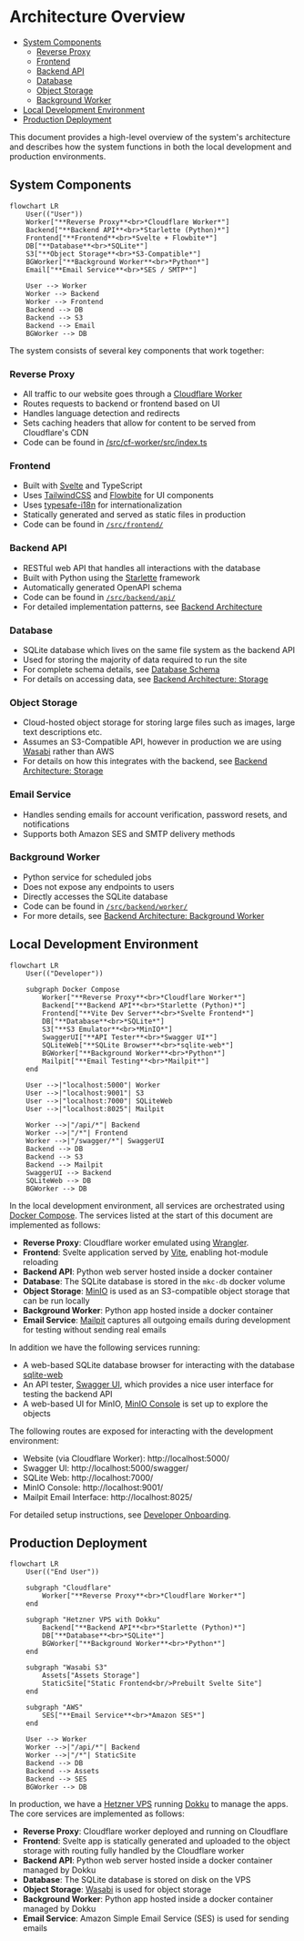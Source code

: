 # Architecture Overview

- [System Components](#system-components)
  - [Reverse Proxy](#reverse-proxy)
  - [Frontend](#frontend)
  - [Backend API](#backend-api)
  - [Database](#database)
  - [Object Storage](#object-storage)
  - [Background Worker](#background-worker)
- [Local Development Environment](#local-development-environment)
- [Production Deployment](#production-deployment)

This document provides a high-level overview of the system's architecture and describes how the system functions in both the local development and production environments.

## System Components

```mermaid
flowchart LR
    User(("User"))
    Worker["**Reverse Proxy**<br>*Cloudflare Worker*"]
    Backend["**Backend API**<br>*Starlette (Python)*"]
    Frontend["**Frontend**<br>*Svelte + Flowbite*"]
    DB["**Database**<br>*SQLite*"]
    S3["**Object Storage**<br>*S3-Compatible*"]
    BGWorker["**Background Worker**<br>*Python*"]
    Email["**Email Service**<br>*SES / SMTP*"]

    User --> Worker
    Worker --> Backend
    Worker --> Frontend
    Backend --> DB
    Backend --> S3
    Backend --> Email
    BGWorker --> DB
```

The system consists of several key components that work together:

### Reverse Proxy
- All traffic to our website goes through a [Cloudflare Worker](https://developers.cloudflare.com/workers/)
- Routes requests to backend or frontend based on UI
- Handles language detection and redirects
- Sets caching headers that allow for content to be served from Cloudflare's CDN
- Code can be found in [/src/cf-worker/src/index.ts](/src/cf-worker/src/index.ts)

### Frontend
- Built with [Svelte](https://svelte.dev/) and TypeScript
- Uses [TailwindCSS](https://tailwindcss.com/) and [Flowbite](https://flowbite.com/) for UI components 
- Uses [typesafe-i18n](https://github.com/ivanhofer/typesafe-i18n) for internationalization
- Statically generated and served as static files in production
- Code can be found in [`/src/frontend/`](/src/frontend/)

### Backend API
- RESTful web API that handles all interactions with the database
- Built with Python using the [Starlette](https://www.starlette.io/) framework
- Automatically generated OpenAPI schema
- Code can be found in [`/src/backend/api/`](/src/backend/api/)
- For detailed implementation patterns, see [Backend Architecture](backend.md)

### Database
- SQLite database which lives on the same file system as the backend API
- Used for storing the majority of data required to run the site
- For complete schema details, see [Database Schema](database.md)
- For details on accessing data, see [Backend Architecture: Storage](backend.md#storage)

### Object Storage
- Cloud-hosted object storage for storing large files such as images, large text descriptions etc.
- Assumes an S3-Compatible API, however in production we are using [Wasabi](https://wasabi.com/cloud-object-storage) rather than AWS
- For details on how this integrates with the backend, see [Backend Architecture: Storage](backend.md#storage)

### Email Service
- Handles sending emails for account verification, password resets, and notifications
- Supports both Amazon SES and SMTP delivery methods

### Background Worker
- Python service for scheduled jobs
- Does not expose any endpoints to users
- Directly accesses the SQLite database
- Code can be found in [`/src/backend/worker/`](/src/backend/worker/)
- For more details, see [Backend Architecture: Background Worker](backend.md#background-worker)

## Local Development Environment

```mermaid
flowchart LR
    User(("Developer"))

    subgraph Docker Compose
        Worker["**Reverse Proxy**<br>*Cloudflare Worker*"]
        Backend["**Backend API**<br>*Starlette (Python)*"]
        Frontend["**Vite Dev Server**<br>*Svelte Frontend*"]
        DB["**Database**<br>*SQLite*"]
        S3["**S3 Emulator**<br>*MinIO*"]
        SwaggerUI["**API Tester**<br>*Swagger UI*"]
        SQLiteWeb["**SQLite Browser**<br>*sqlite-web*"]
        BGWorker["**Background Worker**<br>*Python*"]
        Mailpit["**Email Testing**<br>*Mailpit*"]
    end

    User -->|"localhost:5000"| Worker
    User -->|"localhost:9001"| S3
    User -->|"localhost:7000"| SQLiteWeb
    User -->|"localhost:8025"| Mailpit

    Worker -->|"/api/*"| Backend
    Worker -->|"/*"| Frontend
    Worker -->|"/swagger/*"| SwaggerUI
    Backend --> DB
    Backend --> S3
    Backend --> Mailpit
    SwaggerUI --> Backend
    SQLiteWeb --> DB
    BGWorker --> DB
```

In the local development environment, all services are orchestrated using [Docker Compose](https://docs.docker.com/compose/). The services listed at the start of this document are implemented as follows:
- **Reverse Proxy**: Cloudflare worker emulated using [Wrangler](https://developers.cloudflare.com/workers/wrangler/).
- **Frontend**: Svelte application served by [Vite](https://vite.dev/), enabling hot-module reloading
- **Backend API**: Python web server hosted inside a docker container
- **Database**: The SQLite database is stored in the `mkc-db` docker volume
- **Object Storage**: [MinIO](https://github.com/minio/minio) is used as an S3-compatible object storage that can be run locally
- **Background Worker**: Python app hosted inside a docker container
- **Email Service**: [Mailpit](https://mailpit.axllent.org/) captures all outgoing emails during development for testing without sending real emails

In addition we have the following services running:
- A web-based SQLite database browser for interacting with the database [sqlite-web](https://github.com/coleifer/sqlite-web)
- An API tester, [Swagger UI](https://swagger.io/tools/swagger-ui/), which provides a nice user interface for testing the backend API
- A web-based UI for MinIO, [MinIO Console](https://github.com/minio/console) is set up to explore the objects

The following routes are exposed for interacting with the development environment:
- Website (via Cloudflare Worker): http://localhost:5000/
- Swagger UI: http://localhost:5000/swagger/
- SQLite Web: http://localhost:7000/
- MinIO Console: http://localhost:9001/
- Mailpit Email Interface: http://localhost:8025/

For detailed setup instructions, see [Developer Onboarding](onboarding.md).

## Production Deployment

```mermaid
flowchart LR
    User(("End User"))
    
    subgraph "Cloudflare"
        Worker["**Reverse Proxy**<br>*Cloudflare Worker*"]
    end
    
    subgraph "Hetzner VPS with Dokku"
        Backend["**Backend API**<br>*Starlette (Python)*"]
        DB["**Database**<br>*SQLite*"]
        BGWorker["**Background Worker**<br>*Python*"]
    end
    
    subgraph "Wasabi S3"
        Assets["Assets Storage"]
        StaticSite["Static Frontend<br/>Prebuilt Svelte Site"]
    end
    
    subgraph "AWS"
        SES["**Email Service**<br>*Amazon SES*"]
    end

    User --> Worker
    Worker -->|"/api/*"| Backend
    Worker -->|"/*"| StaticSite
    Backend --> DB
    Backend --> Assets
    Backend --> SES
    BGWorker --> DB
```

In production, we have a [Hetzner VPS](https://www.hetzner.com/cloud/) running [Dokku](https://dokku.com/) to manage the apps. The core services are implemented as follows:
- **Reverse Proxy**: Cloudflare worker deployed and running on Cloudflare
- **Frontend**: Svelte app is statically generated and uploaded to the object storage with routing fully handled by the Cloudflare worker
- **Backend API**: Python web server hosted inside a docker container managed by Dokku
- **Database**: The SQLite database is stored on disk on the VPS
- **Object Storage**: [Wasabi](https://wasabi.com/cloud-object-storage) is used for object storage
- **Background Worker**: Python app hosted inside a docker container managed by Dokku
- **Email Service**: Amazon Simple Email Service (SES) is used for sending emails